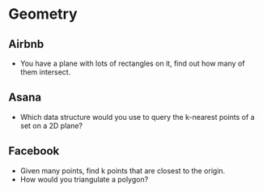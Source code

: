Geometry
==

## Airbnb

- You have a plane with lots of rectangles on it, find out how many of them intersect.

## Asana

- Which data structure would you use to query the k-nearest points of a set on a 2D plane?

## Facebook

- Given many points, find k points that are closest to the origin.
- How would you triangulate a polygon?
